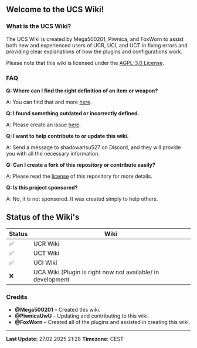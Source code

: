 ## Welcome to the UCS Wiki! ##

### What is the UCS Wiki? ###

The UCS Wiki is created by Mega500201, Piwnica, and FoxWorn to assist both new and experienced users of UCR, UCI, and UCT in fixing errors and providing clear explanations of how the plugins and configurations work.

Please note that this wiki is licensed under the [AGPL-3.0 License](https://github.com/Mega500201/UCS-Wiki/blob/main/LICENSE).

### FAQ ###

**Q: Where can I find the right definition of an item or weapon?**

A: You can find that and more [here](https://github.com/Mega500201/UCS-Wiki/tree/main/UCR%20Wiki/Useful%20Information).

**Q: I found something outdated or incorrectly defined.**

A: Please create an issue [here](https://github.com/Mega500201/UCS-Wiki/issues).

**Q: I want to help contribute to or update this wiki.**

A: Send a message to shadowarisu527 on Discord, and they will provide you with all the necessary information.

**Q: Can I create a fork of this repository or contribute easily?**

A: Please read the [license](https://github.com/Mega500201/UCS-Wiki/blob/main/LICENSE) of this repository for more details.

**Q: Is this project sponsored?**

A: No, it is not sponsored. It was created simply to help others.

## Status of the Wiki's ## 

| Status | Wiki |
| --- | --- |
| :white_check_mark: | UCR Wiki| 
| :white_check_mark: | UCT Wiki |
| :white_check_mark: | UCI Wiki| 
| :x:| UCA Wiki (Plugin is right now not available/ in development | 

### Credits ###

- **@Mega500201** – Created this wiki.
- **@PiwnicaUwU** – Updating and contributing to this wiki.
- **@FoxWorn** – Created all of the plugins and assisted in creating this wiki.

---

**Last Update:** 27.02.2025 21:28
**Timezone:** CEST
